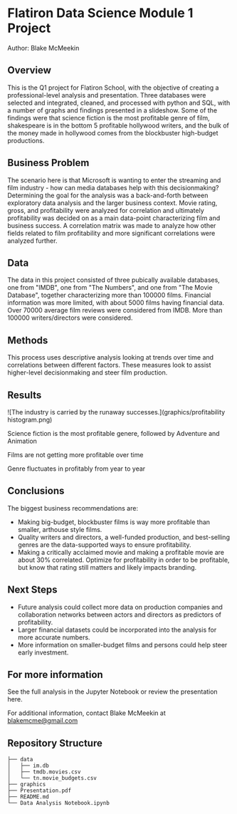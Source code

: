# Flatiron Data Science Module 1 Project

Author: Blake McMeekin

## Overview

This is the Q1 project for Flatiron School, with the objective of creating a professional-level analysis and presentation. Three databases were selected and integrated, cleaned, and processed with python and SQL, with a number of graphs and findings presented in a slideshow. Some of the findings were that science fiction is the most profitable genre of film, shakespeare is in the bottom 5 profitable hollywood writers, and the bulk of the money made in hollywood comes from the blockbuster high-budget productions.

## Business Problem

The scenario here is that Microsoft is wanting to enter the streaming and film industry - how can media databases help with this decisionmaking? Determining the goal for the analysis was a back-and-forth between exploratory data analysis and the larger business context. Movie rating, gross, and profitability were analyzed for correlation and ultimately profitability was decided on as a main data-point characterizing film and business success. A correlation matrix was made to analyze how other fields related to film profitability and more significant correlations were analyzed further.

## Data

The data in this project consisted of three pubically available databases, one from "IMDB", one from "The Numbers", and one from "The Movie Database", together characterizing more than 100000 films. Financial information was more limited, with about 5000 films having financial data. Over 70000 average film reviews were considered from IMDB. More than 100000 writers/directors were considered.

## Methods

This process uses descriptive analysis looking at trends over time and correlations between different factors. These measures look to assist higher-level decisionmaking and steer film production.

## Results

![The industry is carried by the runaway successes.](graphics/profitability histogram.png)

Science fiction is the most profitable genere, followed by Adventure and Animation

Films are not getting more profitable over time

Genre fluctuates in profitably from year to year

## Conclusions

The biggest business recommendations are:
- Making big-budget, blockbuster films is way more profitable than smaller, arthouse style films.
- Quality writers and directors, a well-funded production, and best-selling genres are the data-supported ways to ensure profitability.
- Making a critically acclaimed movie and making a profitable movie are about 30% correlated. Optimize for profitability in order to be profitable, but know that rating still matters and likely impacts branding.

## Next Steps

- Future analysis could collect more data on production companies and collaboration networks between actors and directors as predictors of profitability. 
- Larger financial datasets could be incorporated into the analysis for more accurate numbers. 
- More information on smaller-budget films and persons could help steer early investment.

## For more information

See the full analysis in the Jupyter Notebook or review the presentation here.

For additional information, contact Blake McMeekin at blakemcme@gmail.com

## Repository Structure

```
├── data
│   ├── im.db
│   ├── tmdb.movies.csv
│   └── tn.movie_budgets.csv
├── graphics
├── Presentation.pdf
├── README.md
└── Data Analysis Notebook.ipynb
```
